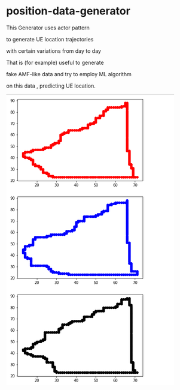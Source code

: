 # position-data-generator

This Generator uses actor pattern

to generate UE location trajectories 

with certain variations from day to day

That is (for example) useful to generate 

fake AMF-like data and try to employ ML algorithm

on this data , predicting UE location.



![Example](/trajectories.png)
